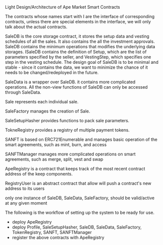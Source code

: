 Light Design/Architecture of Ape Market Smart Contracts

The contracts whose names start with I are the interface of corresponding contracts, unless 
there are special elements in the interface, we will only talk about the actual contracts. 

SaleDB is the core storage contract, it stores the setup data and vesting schedules of all the sales. 
It also contains the all the investment approvals.
SaleDB contains the minimum operations that modifies the underlying data storages. 
ISaleDB contains the definition of Setup, which are the list of parameters specified by 
the seller, and VestingStep, which specifies one step in the vesting schedule.
The design goal of SaleDB is to be minimal and stable - since it contains the data, we want to 
minimize the chance of it needs to be changed/redeployed in the future. 
 
SaleData is a wrapper over SaleDB.  it contains more complicated operations. All the non-view functions
of SaleDB can only be accessed through SaleData.

Sale represents each individual sale.

SaleFactory manages the creation of Sale. 

SaleSetupHasher provides functions to pack sale parameters.

TokneRegistry provides a registry of multiple payment tokens. 

SANFT is based on ERC721Enumerable and manages basic operation of the smart agreements, such as mint, burn, and access

SANFTManager manages more complicated operations on smart agreements, such as merge, split, vest and swap

ApeRegistry is a contract that keeps track of the most recent contract address of
the keep components.

RegistryUser is an abstract contract that allow will push a contract's new address to its users 

only one instance of SaleDB, SaleData, SaleFactory, should be valid/active at any given moment

The following is the workflow of setting up the system to be ready for use.

 - deploy ApeRegistry  
 - deploy Profile, SaleSetupHasher, SaleDB, SaleData, SaleFactory, TokenRegistry, SANFT, SANFTManager   
 - register the above contracts with ApeRegistry 
